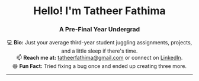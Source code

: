<h1 align="center"> Hello! I'm Tatheer Fathima </h1>  
<h3 align="center"> A Pre-Final Year Undergrad </h3>  

<p align="center">
  💻 <b>Bio:</b> Just your average third-year student juggling assignments, projects, and a little sleep if there's time.  
  <br>
  📫 <b>Reach me at:</b> <a href="mailto:tatheerfathima2004@gmail.com">tatheerfathima@gmail.com</a> or connect on <a href="https://linkedin.com/in/tatheer-fathima-5ba16b275">LinkedIn</a>.  
  <br>
  😄 <b>Fun Fact:</b> Tried fixing a bug once and ended up creating three more.
</p>

---

